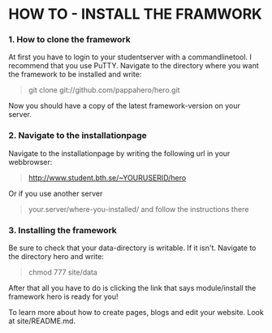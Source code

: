 # HOW TO - INSTALL THE FRAMWORK

### 1. How to clone the framework
At first you have to login to your studentserver with a commandlinetool. I recommend
that you use PuTTY. Navigate to the directory where you want the framework to be 
installed and write:
> git clone git://github.com/pappahero/hero.git

Now you should have a copy of the latest framework-version on your server.

### 2. Navigate to the installationpage
Navigate to the installationpage by writing the following url in your webbrowser:

> http://www.student.bth.se/~YOURUSERID/hero

Or if you use another server

> your.server/where-you-installed/ and follow the instructions there

### 3. Installing the framework
Be sure to check that your data-directory is writable. If it isn't. Navigate to
the directory hero and write:

> chmod 777 site/data

After that all you have to do is clicking the link that says module/install the 
framework hero is ready for you!

To learn more about how to create pages, blogs and edit your website. Look at
site/README.md.
